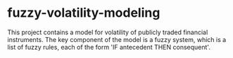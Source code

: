 # fuzzy-volatility-modeling
This project contains a model for volatility of publicly traded financial instruments. The key component of the model is a fuzzy system, which is a list of fuzzy rules, each of the form 'IF antecedent THEN consequent'.

